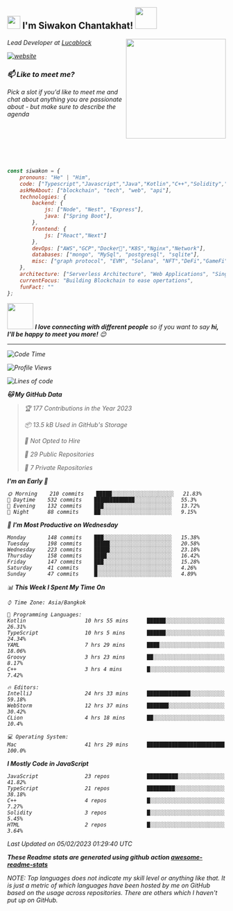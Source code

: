 <h2><img src="https://emojis.slackmojis.com/emojis/images/1531849430/4246/blob-sunglasses.gif?1531849430" width="30"/> I'm Siwakon Chantakhat! <img src="https://media.giphy.com/media/12oufCB0MyZ1Go/giphy.gif" width="50"></h2>
<img align='right' src="https://media.giphy.com/media/M9gbBd9nbDrOTu1Mqx/giphy.gif" width="230">
<p><em>Lead Developer at <a href="https://www.lucablock.io/">Lucablock

[![website](https://img.shields.io/badge/Website-46a2f1.svg?&style=flat-square&logo=Google-Chrome&logoColor=white&link=https://anmolsingh.me/)](https://siwakon.dev)


### 📫 Like to meet me?

Pick a slot if you'd like to meet me and chat about anything you are passionate about - but make sure to describe the agenda
<br />
<br />
<br />
<br />
<br />
<br />
<br />
```javascript
const siwakon = {
    pronouns: "He" | "Him",
    code: ["Typescript","Javascript","Java","Kotlin","C++","Solidity","Python","SQL"],
    askMeAbout: ["blockchain", "tech", "web", "api"],
    technologies: {
        backend: {
            js: ["Node", "Nest", "Express"],
            java: ["Spring Boot"],
        },
        frontend: {
            js: ["React","Next"]
        },
        devOps: ["AWS","GCP","Docker🐳","K8S","Nginx","Network"],
        databases: ["mongo", "MySql", "postgresql", "sqlite"],
        misc: ["graph protocol", "EVM", "Solana", "NFT","DeFi","GameFi"]
    },
    architecture: ["Serverless Architecture", "Web Applications", "Single Page Applications", "Backend Development"],
    currentFocus: "Building Blockchain to ease opertations",
    funFact: ""
};
```

<img src="https://media.giphy.com/media/LnQjpWaON8nhr21vNW/giphy.gif" width="60"> <em><b>I love connecting with different people</b> so if you want to say <b>hi, I'll be happy to meet you more!</b> 😊</em>

---
<!--START_SECTION:waka-->
![Code Time](http://img.shields.io/badge/Code%20Time-1%2C033%20hrs%2028%20mins-blue)

![Profile Views](http://img.shields.io/badge/Profile%20Views-1-blue)

![Lines of code](https://img.shields.io/badge/From%20Hello%20World%20I%27ve%20Written--4%20Million%20lines%20of%20code-blue)

**🐱 My GitHub Data** 

> 🏆 177 Contributions in the Year 2023
 > 
> 📦 13.5 kB Used in GitHub's Storage 
 > 
> 🚫 Not Opted to Hire
 > 
> 📜 29 Public Repositories 
 > 
> 🔑 7 Private Repositories  
 > 
**I'm an Early 🐤** 

```text
🌞 Morning    210 commits    █████░░░░░░░░░░░░░░░░░░░░   21.83% 
🌆 Daytime    532 commits    █████████████░░░░░░░░░░░░   55.3% 
🌃 Evening    132 commits    ███░░░░░░░░░░░░░░░░░░░░░░   13.72% 
🌙 Night      88 commits     ██░░░░░░░░░░░░░░░░░░░░░░░   9.15%

```
📅 **I'm Most Productive on Wednesday** 

```text
Monday       148 commits    ███░░░░░░░░░░░░░░░░░░░░░░   15.38% 
Tuesday      198 commits    █████░░░░░░░░░░░░░░░░░░░░   20.58% 
Wednesday    223 commits    █████░░░░░░░░░░░░░░░░░░░░   23.18% 
Thursday     158 commits    ████░░░░░░░░░░░░░░░░░░░░░   16.42% 
Friday       147 commits    ███░░░░░░░░░░░░░░░░░░░░░░   15.28% 
Saturday     41 commits     █░░░░░░░░░░░░░░░░░░░░░░░░   4.26% 
Sunday       47 commits     █░░░░░░░░░░░░░░░░░░░░░░░░   4.89%

```


📊 **This Week I Spent My Time On** 

```text
⌚︎ Time Zone: Asia/Bangkok

💬 Programming Languages: 
Kotlin                   10 hrs 55 mins      ██████░░░░░░░░░░░░░░░░░░░   26.31% 
TypeScript               10 hrs 5 mins       ██████░░░░░░░░░░░░░░░░░░░   24.34% 
YAML                     7 hrs 29 mins       ████░░░░░░░░░░░░░░░░░░░░░   18.06% 
Groovy                   3 hrs 23 mins       ██░░░░░░░░░░░░░░░░░░░░░░░   8.17% 
C++                      3 hrs 4 mins        █░░░░░░░░░░░░░░░░░░░░░░░░   7.42%

🔥 Editors: 
IntelliJ                 24 hrs 33 mins      ██████████████░░░░░░░░░░░   59.18% 
WebStorm                 12 hrs 37 mins      ███████░░░░░░░░░░░░░░░░░░   30.42% 
CLion                    4 hrs 18 mins       ██░░░░░░░░░░░░░░░░░░░░░░░   10.4%

💻 Operating System: 
Mac                      41 hrs 29 mins      █████████████████████████   100.0%

```

**I Mostly Code in JavaScript** 

```text
JavaScript               23 repos            ██████████░░░░░░░░░░░░░░░   41.82% 
TypeScript               21 repos            █████████░░░░░░░░░░░░░░░░   38.18% 
C++                      4 repos             █░░░░░░░░░░░░░░░░░░░░░░░░   7.27% 
Solidity                 3 repos             █░░░░░░░░░░░░░░░░░░░░░░░░   5.45% 
HTML                     2 repos             █░░░░░░░░░░░░░░░░░░░░░░░░   3.64%

```



 Last Updated on 05/02/2023 01:29:40 UTC
<!--END_SECTION:waka-->

**These Readme stats are generated using github action [awesome-readme-stats](https://github.com/anmol098/waka-readme-stats)**

NOTE: Top languages does not indicate my skill level or anything like that. It is just a metric of which languages have been hosted by me on GitHub based on the usage across repositories. There are others which I haven't put up on GitHub.
<!--stackedit_data:
eyJoaXN0b3J5IjpbMTI2NjU1ODI4OCwtMTU1MDQ0NTAwOSwtMT
YyMTcyNTA5XX0=
-->
